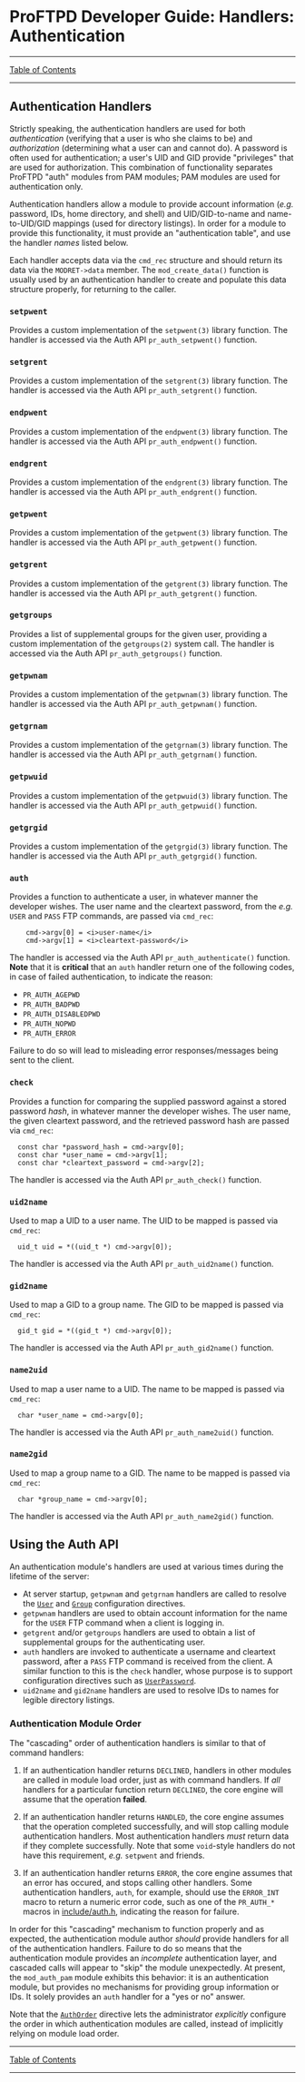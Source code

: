 # ProFTPD Developer Guide: Handlers: Authentication

---

[Table of Contents](../toc.md)

---

## Authentication Handlers

Strictly speaking, the authentication handlers are used for both
_authentication_ (verifying that a user is who she claims to be) and
_authorization_ (determining what a user can and cannot do).  A password is
often used for authentication; a user's UID and GID provide "privileges" that
are used for authorization.  This combination of functionality separates
ProFTPD "auth" modules from PAM modules; PAM modules are used for
authentication only.

Authentication handlers allow a module to provide account information
(_e.g._ password, IDs, home directory, and shell) and UID/GID-to-name and
name-to-UID/GID mappings (used for directory listings).  In order for a module
to provide this functionality, it must provide an "authentication table", and
use the handler _names_ listed below.

Each handler accepts data via the `cmd_rec` structure and should return its
data via the `MODRET->data` member.  The `mod_create_data()` function is
usually used by an authentication handler to create and populate this data
structure properly, for returning to the caller.

### `setpwent`

Provides a custom implementation of the `setpwent(3)` library function.  The
handler is accessed via the Auth API `pr_auth_setpwent()` function.

### `setgrent`

Provides a custom implementation of the `setgrent(3)` library function.  The
handler is accessed via the Auth API `pr_auth_setgrent()` function.

### `endpwent`

Provides a custom implementation of the `endpwent(3)` library function.  The
handler is accessed via the Auth API `pr_auth_endpwent()` function.

### `endgrent`

Provides a custom implementation of the `endgrent(3)` library function.  The
handler is accessed via the Auth API `pr_auth_endgrent()` function.

### `getpwent`

Provides a custom implementation of the `getpwent(3)` library function.  The
handler is accessed via the Auth API `pr_auth_getpwent()` function.

### `getgrent`

Provides a custom implementation of the `getgrent(3)` library function.  The
handler is accessed via the Auth API `pr_auth_getgrent()` function.

### `getgroups`

Provides a list of supplemental groups for the given user, providing a custom
implementation of the `getgroups(2)` system call.  The handler is accessed via
the Auth API `pr_auth_getgroups()` function.

### `getpwnam`

Provides a custom implementation of the `getpwnam(3)` library function.  The
handler is accessed via the Auth API `pr_auth_getpwnam()` function.

### `getgrnam`

Provides a custom implementation of the `getgrnam(3)` library function.  The
handler is accessed via the Auth API `pr_auth_getgrnam()` function.

### `getpwuid`

Provides a custom implementation of the `getpwuid(3)` library function.  The
handler is accessed via the Auth API `pr_auth_getpwuid()` function.

### `getgrgid`

Provides a custom implementation of the `getgrgid(3)` library function.  The
handler is accessed via the Auth API `pr_auth_getgrgid()` function.

### `auth`

Provides a function to authenticate a user, in whatever manner the developer
wishes.  The user name and the cleartext password, from the _e.g._ `USER` and
`PASS` FTP commands, are passed via `cmd_rec`:

```
    cmd->argv[0] = <i>user-name</i>
    cmd->argv[1] = <i>cleartext-password</i>
```

The handler is accessed via the Auth API `pr_auth_authenticate()` function.
**Note** that it is **critical** that an `auth` handler return one of the
following codes, in case of failed authentication, to indicate the reason:

* `PR_AUTH_AGEPWD`
* `PR_AUTH_BADPWD`
* `PR_AUTH_DISABLEDPWD`
* `PR_AUTH_NOPWD`
* `PR_AUTH_ERROR`

Failure to do so will lead to misleading error responses/messages being sent
to the client.

### `check`

Provides a function for comparing the supplied password against a stored
password _hash_, in whatever manner the developer wishes.  The user name, the
given cleartext password, and the retrieved password hash are passed via
`cmd_rec`:

```
  const char *password_hash = cmd->argv[0];
  const char *user_name = cmd->argv[1];
  const char *cleartext_password = cmd->argv[2];
```

The handler is accessed via the Auth API `pr_auth_check()` function.

### `uid2name`

Used to map a UID to a user name.  The UID to be mapped is passed via
`cmd_rec`:

```
  uid_t uid = *((uid_t *) cmd->argv[0]);
```

The handler is accessed via the Auth API `pr_auth_uid2name()` function.

### `gid2name`

Used to map a GID to a group name.  The GID to be mapped is passed via
`cmd_rec`:

```
  gid_t gid = *((gid_t *) cmd->argv[0]);
```

The handler is accessed via the Auth API `pr_auth_gid2name()` function.

### `name2uid`

Used to map a user name to a UID.  The name to be mapped is passed via
`cmd_rec`:

```
  char *user_name = cmd->argv[0];
```

The handler is accessed via the Auth API `pr_auth_name2uid()` function.

### `name2gid`

Used to map a group name to a GID.  The name to be mapped is passed via
`cmd_rec`:

```
  char *group_name = cmd->argv[0];
```

The handler is accessed via the Auth API `pr_auth_name2gid()` function.


## Using the Auth API

An authentication module's handlers are used at various times during the
lifetime of the server:

* At server startup, `getpwnam` and `getgrnam` handlers are called to resolve
  the [`User`](http://proftpd.org/docs/modules/mod_core.html#User) and
  [`Group`](http://proftpd.org/docs/modules/mod_core.html#Group) configuration
  directives.
* `getpwnam` handlers are used to obtain account information for the name
  for the `USER` FTP command when a client is logging in.
* `getgrent` and/or `getgroups` handlers are used to obtain a list of
  supplemental groups for the authenticating user.
* `auth` handlers are invoked to authenticate a username and cleartext
  password, after a `PASS` FTP command is received from the client.  A
  similar function to this is the `check` handler, whose purpose is to
  support configuration directives such as [`UserPassword`](http://proftpd.org/docs/modules/mod_auth.html#UserPassword).
* `uid2name` and `gid2name` handlers are used to resolve IDs to names for
  legible directory listings.

### Authentication Module Order
The "cascading" order of authentication handlers is similar to that of command
handlers:

1. If an authentication handler returns `DECLINED`, handlers in other modules
   are called in module load order, just as with command handlers.  If _all_
   handlers for a particular function return `DECLINED`, the core engine will
   assume that the operation **failed**.

1. If an authentication handler returns `HANDLED`, the core engine assumes that
   the operation completed successfully, and will stop calling module
   authentication handlers.  Most authentication handlers _must_ return data
   if they complete successfully.  Note that some `void`-style handlers do not
   have this requirement, _e.g._ `setpwent` and friends.

1. If an authentication handler returns `ERROR`, the core engine assumes that
   an error has occured, and stops calling other handlers.  Some authentication
   handlers, `auth`, for example, should use the `ERROR_INT` macro to return
   a numeric error code, such as one of the `PR_AUTH_*` macros in
   [include/auth.h](https://github.com/proftpd/proftpd/blob/master/include/auth.h),
   indicating the reason for failure.

In order for this "cascading" mechanism to function properly and as expected,
the authentication module author _should_ provide handlers for all of the
authentication handlers.  Failure to do so means that the authentication module
provides an _incomplete_ authentication layer, and cascaded calls will appear
to "skip" the module unexpectedly.  At present, the `mod_auth_pam` module
exhibits this behavior: it is an authentication module, but provides no
mechanisms for providing group information or IDs.  It solely provides an
`auth` handler for a "yes or no" answer.

Note that the [`AuthOrder`](http://proftpd.org/docs/modules/mod_core.html#AuthOrder)
directive lets the administrator _explicitly_ configure the order in which
authentication modules are called, instead of implicitly relying on module
load order.

---

[Table of Contents](../toc.md)

---

